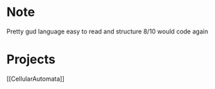 # Note
Pretty gud language easy to read and structure 8/10 would code again

# Projects
[[CellularAutomata]]